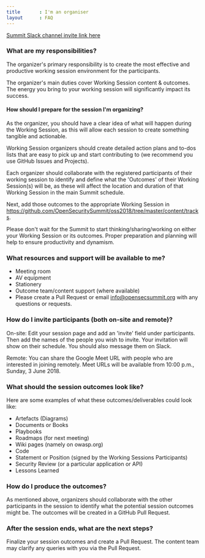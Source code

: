 ```yaml
---
title       : I'm an organiser
layout      : FAQ
---
```

   <a href="https://join.slack.com/t/os-summit/shared_invite/enQtMzY4NTk4MzYxNDExLTZjMDFlNDc5YTBkNDU1ZWM5NjM2MDNlZjI0Njc5MDc1NDljOGZjMjliYzNkOTA3OWEyMzczMzI2MjgyYzZlMzc" class="remote_participant"> Summit Slack channel invite link <span>here</span></a>
   
### What are my responsibilities?
The organizer's primary responsibility is to create the most effective and productive working session environment for the participants.

The organizer's main duties cover Working Session content & outcomes. The energy you bring to your working session will significantly impact its success.
  
#### How should I prepare for the session I'm organizing?
As the organizer, you should have a clear idea of what will happen during the Working Session, as this will allow each session to create something tangible and actionable.

Working Session organizers should create detailed action plans and to-dos lists that are easy to pick up and start contributing to (we recommend you use GitHub Issues and Projects).

Each organizer should collaborate with the registered participants of their working session to identify and define what the 'Outcomes' of their Working Session(s) will be, as these will affect the location and duration of that Working Session in the main Summit schedule.

Next, add those outcomes to the appropriate Working Session in https://github.com/OpenSecuritySummit/oss2018/tree/master/content/tracks.

Please don't wait for the Summit to start thinking/sharing/working on either your Working Session or its outcomes. Proper preparation and planning will help to ensure productivity and dynamism.
  
### What resources and support will be available to me?
* Meeting room
* AV equipment
* Stationery
* Outcome team/content support (where available)
* Please create a Pull Request or email info@opensecsummit.org with any questions or requests.
  
### How do I invite participants (both on-site and remote)?
On-site: Edit your session page and add an 'invite' field under participants. Then add the names of the people you wish to invite. Your invitation will show on their schedule. You should also message them on Slack.

Remote: You can share the Google Meet URL with people who are interested in joining remotely.
Meet URLs will be available from 10:00 p.m., Sunday, 3 June 2018.
  
### What should the session outcomes look like?
Here are some examples of what these outcomes/deliverables could look like:

* Artefacts (Diagrams)
* Documents or Books
* Playbooks
* Roadmaps (for next meeting)
* Wiki pages (namely on owasp.org)
* Code
* Statement or Position (signed by the Working Sessions Participants)
* Security Review (or a particular application or API)
* Lessons Learned
  
### How do I produce the outcomes?

As mentioned above, organizers should collaborate with the other participants in the session to identify what the potential session outcomes might be. The outcomes will be created in a GitHub Pull Request.

### After the session ends, what are the next steps?
Finalize your session outcomes and create a Pull Request. The content team may clarify any queries with you via the Pull Request.
